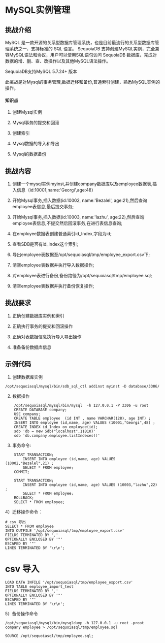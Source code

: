 
# MySQL实例管理

## 挑战介绍

MySQL 是一款开源的关系型数据库管理系统，也是目前最流行的关系型数据库管理系统之一，支持标准的 SQL 语言。 SequoiaDB 支持创建MySQL实例，完全兼容MySQL语法和协议，用户可以使用SQL语句访问 SequoiaDB 数据库，完成对数据的增、删、查、改操作以及其他MySQL语法操作。

SequoiaDB支持MySQL 5.7.24+ 版本

此挑战是对Mysql的事务管理,数据迁移和备份,普通索引创建，熟悉MySQL实例的操作。

#### 知识点

1) 创建Mysql实例

2) Mysql事务的提交和回滚

3) 创建索引

4) Mysql数据的导入和导出

5) Mysql的数据备份

## 挑战内容

1) 创建一个mysql实例myinst,并创建company数据库以及employee数据表,插入信息（id:10001,name:'Georgi',age:48）

2) 开始Mysql事务,插入数据(id:10002, name:'Bezalel', age:21),然后查询employee表信息,最后提交事务;

3) 开始Mysql事务,插入数据(id:10003, name:'lazhu', age:22),然后查询employee表信息,不提交然后回滚事务,在进行表信息查询;

4) 在employee数据表创建普通索引id_Index,字段为id;

5) 查看SDB是否有id_Index这个索引;

6) 导出employee表数据至/opt/sequoiasql/tmp/employee_export.csv下;

7) 清空employee表数据并执行导入数据操作;

8) 对employee表进行备份,备份路径为/opt/sequoiasql/tmp/employee.sql;

9) 清空employee表数据并执行备份恢复操作;

## 挑战要求

1) 正确创建数据库实例和索引

2) 正确执行事务的提交和回滚操作

3) 正确对表数据信息执行导入导出操作

4) 准备备份数据库信息
 
## 示例代码

1) 创建数据库实例
```
/opt/sequoiasql/mysql/bin/sdb_sql_ctl addinst myinst -D database/3306/
```
2) 数据操作
```
    /opt/sequoiasql/mysql/bin/mysql  -h 127.0.0.1 -P 3306 -u root 
    CREATE DATABASE company;
    USE company;
    CREATE TABLE employee  (id INT , name VARCHAR(128), age INT) ;
    INSERT INTO employee (id,name, age) VALUES (10001,"Georgi",48) ;
    CREATE INDEX id_Index on employee(id);
    sdb 'db = new Sdb("localhost",11810)'
    sdb 'db.company.employee.listIndexes()'
```
3) 事务命令:
```
    START TRANSACTION;
        INSERT INTO employee (id,name, age) VALUES (10002,"Bezalel",21) ;
        SELECT * FROM employee;
    COMMIT;

    START TRANSACTION;
        INSERT INTO employee (id,name, age) VALUES (10003,"lazhu",22) ;
        SELECT * FROM employee;
    ROLLBACK;
    SELECT * FROM employee;
```
4）迁移操作命令：
```shell
# csv 导出
SELECT * FROM employee
INTO OUTFILE '/opt/sequoiasql/tmp/employee_export.csv'   
FIELDS TERMINATED BY ','
OPTIONALLY ENCLOSED BY '"'
ESCAPED BY '"'
LINES TERMINATED BY '\r\n';
```
# csv 导入
```
LOAD DATA INFILE '/opt/sequoiasql/tmp/employee_export.csv'
INTO TABLE employee_import_test
FIELDS TERMINATED BY ','
OPTIONALLY ENCLOSED BY '"'
ESCAPED BY '"'
LINES TERMINATED BY '\r\n'; 
```

5）备份操作命令
```
/opt/sequoiasql/mysql/bin/mysqldump -h 127.0.0.1 -u root -proot  company employee > /opt/sequoiasql/tmp/employee.sql

SOURCE /opt/sequoiasql/tmp/employee.sql;
```


